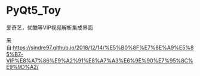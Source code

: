 # PyQt5_Toy
爱奇艺，优酷等VIP视频解析集成界面



来自:https://sindre97.github.io/2018/12/14/%E5%B0%8F%E7%8E%A9%E5%85%B7-VIP%E8%A7%86%E9%A2%91%E8%A7%A3%E6%9E%90%E7%95%8C%E9%9D%A2/
